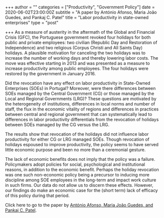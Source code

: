 +++
author = ""
categories = ["Productivity", "Government Policy"]
date = 2020-06-02T23:00:00Z
subtitle = "A paper by António Afonso, Maria João Guedes, and Pankaj C. Patel"
title = "Labor productivity in state-owned enterprises"
type = "post"

+++
As a measure of austerity in the aftermath of the Global and Financial Crisis (GFC), the Portuguese government revoked four holidays for both public and private employees: two civilian (Republic Day and Restoration of Independence) and two religious (Corpus Christi and All Saints Day) holidays. A plausible motivation for canceling the two holidays was to increase the number of working days and thereby lowering labor costs. The move was effective starting in 2013 and was presented as a measure to increase productivity among public employees. The four holidays were restored by the government in January 2016.

Did the revocation have any effect on labor productivity in State-Owned Enterprises (SOEs) in Portugal? Moreover, were there differences between SOEs managed by the Central Government (CG) or those managed by the Local and Regional Governments (LRG)? These questions are motivated by the heterogeneity of institutions, differences in local norms and number of staff, the flux in the economic vitality of regions and differences in practices between central and regional government that can systematically lead to differences in labor productivity differentials from the revocation of holidays between SOEs managed by the CG versus the LRG.

The results show that revocation of the holidays did not influence labor productivity for either CG or LRG managed SOEs. Though revocation of holidays espoused to improve productivity, the policy seems to have served little economic purpose and been no more than a ceremonial gesture.

The lack of economic benefits does not imply that the policy was a failure. Policymakers adopt policies for social, psychological and institutional reasons, in addition to the economic benefit. Perhaps the holiday revocation was one such non-economic policy being a precursor to inducing more discipline among SOE employees in the long-term and impact work culture in such firms. Our data do not allow us to discern these effects. However, our findings do make an economic case for the (short term) lack of efficacy of this policy during that period.

Click here to go to the paper by [António Afonso, Maria João Guedes, and Pankaj C. Patel](https://ideas.repec.org/p/ise/remwps/wp01252020.html).